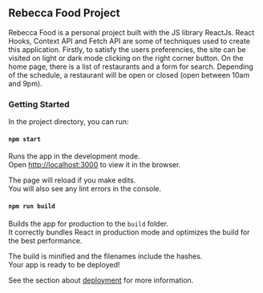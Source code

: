 ## Rebecca Food Project

Rebecca Food is a personal project built with the JS library ReactJs. React Hooks, Context API and Fetch API are some of techniques used to create this application.
Firstly, to satisfy the users preferencies, the site can be visited on light or dark mode clicking on the right corner button.
On the home page, there is a list of restaurants and a form for search. Depending of the schedule, a restaurant will be open or closed (open between 10am and 9pm).






### Getting Started

In the project directory, you can run:

#### `npm start`

Runs the app in the development mode.\
Open [http://localhost:3000](http://localhost:3000) to view it in the browser.

The page will reload if you make edits.\
You will also see any lint errors in the console.

#### `npm run build`

Builds the app for production to the `build` folder.\
It correctly bundles React in production mode and optimizes the build for the best performance.

The build is minified and the filenames include the hashes.\
Your app is ready to be deployed!

See the section about [deployment](https://facebook.github.io/create-react-app/docs/deployment) for more information.
